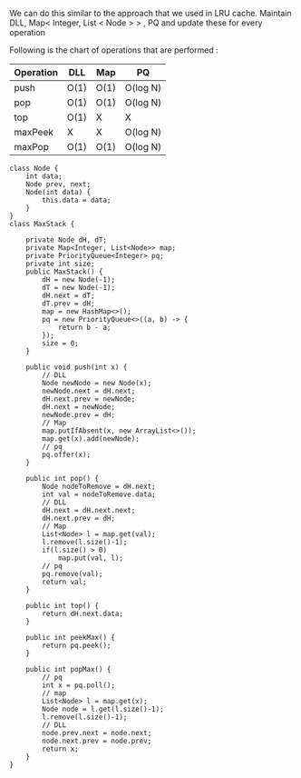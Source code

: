 We can do this similar to the approach that we used in LRU cache.
Maintain DLL, Map< Integer, List < Node > > , PQ and update these for every operation

Following is the chart of operations that are performed : 

| Operation | DLL  | Map  | PQ      |
|-----------|------|------|---------|
| push      | O(1) | O(1) | O(log N)|
| pop       | O(1) | O(1) | O(log N)|
| top       | O(1) | X    | X       |
| maxPeek   | X    | X    | O(log N)|
| maxPop    | O(1) | O(1) | O(log N)|



```
class Node {
    int data;
    Node prev, next;
    Node(int data) {
        this.data = data;
    }
}
class MaxStack {

    private Node dH, dT;
    private Map<Integer, List<Node>> map;
    private PriorityQueue<Integer> pq;
    private int size;
    public MaxStack() {
        dH = new Node(-1);
        dT = new Node(-1);
        dH.next = dT;
        dT.prev = dH;
        map = new HashMap<>();
        pq = new PriorityQueue<>((a, b) -> {
            return b - a;
        });
        size = 0;
    }
    
    public void push(int x) {
        // DLL
        Node newNode = new Node(x);
        newNode.next = dH.next;
        dH.next.prev = newNode;
        dH.next = newNode;
        newNode.prev = dH;
        // Map
        map.putIfAbsent(x, new ArrayList<>());
        map.get(x).add(newNode);
        // pq
        pq.offer(x);
    }
    
    public int pop() {
        Node nodeToRemove = dH.next;
        int val = nodeToRemove.data;
        // DLL
        dH.next = dH.next.next;
        dH.next.prev = dH;
        // Map
        List<Node> l = map.get(val);
        l.remove(l.size()-1);
        if(l.size() > 0)
            map.put(val, l);
        // pq
        pq.remove(val);
        return val;
    }
    
    public int top() {
        return dH.next.data;
    }
    
    public int peekMax() {
        return pq.peek();
    }
    
    public int popMax() {
        // pq
        int x = pq.poll();
        // map
        List<Node> l = map.get(x);
        Node node = l.get(l.size()-1);
        l.remove(l.size()-1);
        // DLL
        node.prev.next = node.next;
        node.next.prev = node.prev;
        return x;
    }
}
```
